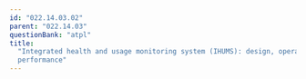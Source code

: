 ```yaml
---
id: "022.14.03.02"
parent: "022.14.03"
questionBank: "atpl"
title:
  "Integrated health and usage monitoring system (IHUMS): design, operation,
  performance"
---
```

